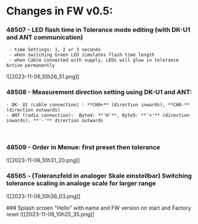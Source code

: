 
# Changes in FW v0.5:

### 48507 - LED flash time in Tolerance mode editing (with DK-U1 and ANT communication)
	 - time Settings: 1, 2 or 3 seconds
	 - when switching Green LED simulates flash time length
	 - when Cable connected with supply, LEDs will glow in tolerance Active permanently

![[2023-11-06_10h26_51.png]]
 <div style="page-break-after: always;"></div>
### 48508 - Measurement direction setting using DK-U1 and ANT:
	- DK- U1 (cable connection) : **CHA+** (direction inwards), **CHA-** (direction outwards)
	- ANT (radio connection):  Byte4: **'H'**, Byte5: **'+'** (direction inwards), **'-'** direction outwards
 <div style="page-break-after: always;"></div>
### 48509 - Order in Menue: first preset then tolerance
![[2023-11-06_10h31_20.png]]
 <div style="page-break-after: always;"></div>
### 48565 - (Toleranzfeld in analoger Skale einstellbar) Switching tolerance scaling in analoge scale for larger range 
![[2023-11-06_10h36_03.png]]
<div style="page-break-after: always;"></div>
### Splash screen "Hello" with name and FW version on start and Factory reset ![[2023-11-06_10h25_35.png]]